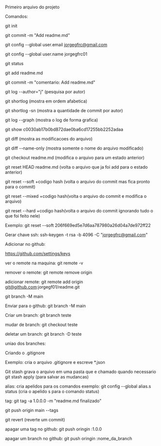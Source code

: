 Primeiro arquivo do projeto

Comandos:

git init

git commit -m "Add readme.md"

git config --global user.email jorgegfrc@gmail.com

git config --global user.name jorgegfrc01

git status

git add readme.md 

git commit -m "comentario: Add readme.md"

git log --author="j" (pesquisa por autor)

git shortlog (mostra em ordem afabetica)

git shortlog -sn (mostra a quantidade de commit por autor)

git log --graph (mostra o log de forma grafica)

git show c0030ab17b0bd872dae0ba6cd17255bb2252adaa

git diff (mostra as modificacoes do arquivo)

git diff --name-only (mostra somente o nome do arquivo modificado)

git checkout readme.md (modifica o arquivo para um estado anterior)

git reset HEAD readme.md (volta o arquivo que ja foi add para o estado anterior)

git reset --soft +codigo hash (volta o arquivo do commit mas fica pronto para o commit)

git reset --mixed +codigo hash(volta o arquivo do commit e modifica o arquivo)

git reset --hard +codigo hash(volta o arquivo do commit ignorando tudo o que foi feito nele)

Exemplo:
git reset --soft 206f669ed5e7d6aa787980a26d04a7de972ff22

Gerar chave ssh:
ssh-keygen -t rsa -b 4096 -C "jorgegfrc@gmail.com"

Adicionar no github:

https://github.com/settings/keys

ver o remote na maquina:
git remote -v

remover o remote:
git remote remove origin

adicionar remote:
git remote add origin git@github.com:jorgegf01/readme.git

git branch -M main

Enviar para o github:
git branch -M main

Criar um branch:
git branch teste

mudar de branch:
git checkout teste

deletar um branch:
git branch -D teste

uniao dos branches:


Criando o .gitignore

Exemplo: cria o arquivo .gitignore e escreve *.json

Git stash
grava o arquivo em uma pasta que e chamado quando necessario
git stash apply (para salvar as mudancas)


alias:
cria apelidos para os comandos
exemplo:
git config --global alias.s status (cria o apelido s para o comando status)

tag:
git tag -a 1.0.0.0 -m "readme.md finalizado"

git push origin main --tags

git revert (reverte um commit)

apagar uma tag no github:
git push oringin :1.0.0

apagar um branch no github:
git push oringin :nome_da_branch